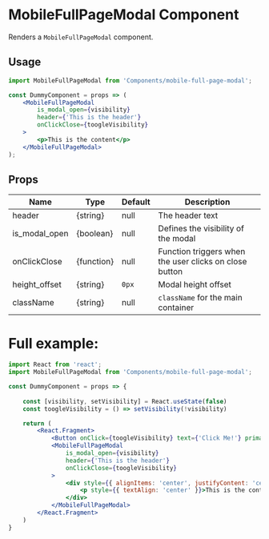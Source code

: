 # MobileFullPageModal Component

Renders a `MobileFullPageModal` component.


## Usage

```jsx
import MobileFullPageModal from 'Components/mobile-full-page-modal';

const DummyComponent = props => (
    <MobileFullPageModal
        is_modal_open={visibility}
        header={'This is the header'}
        onClickClose={toogleVisibility}
    >
        <p>This is the content</p>
    </MobileFullPageModal>
);
```

## Props


| Name            | Type        | Default     | Description                                             |
| --------------- | ----------- | ----------- | ------------------------------------------------------- |
| header          | {string}    | null        | The header text                                         |
| is_modal_open   | {boolean}   | null        | Defines the visibility of the modal                     |
| onClickClose    | {function}  | null        | Function triggers when the user clicks on close button  |
| height_offset   | {string}    | `0px`       | Modal height offset                                     |
| className       | {string}    | null        | `className` for the main container                      |


# Full example:

```jsx
import React from 'react';
import MobileFullPageModal from 'Components/mobile-full-page-modal';

const DummyComponent = props => {
    
    const [visibility, setVisibility] = React.useState(false)
    const toogleVisibility = () => setVisibility(!visibility)

    return (
        <React.Fragment>
            <Button onClick={toogleVisibility} text={'Click Me!'} primary medium />
            <MobileFullPageModal
                is_modal_open={visibility}
                header={'This is the header'}
                onClickClose={toogleVisibility}
            >
                <div style={{ alignItems: 'center', justifyContent: 'center', width: '100%', height: '100%', display: 'flex' }}>
                    <p style={{ textAlign: 'center' }}>This is the content</p>
                </div>
            </MobileFullPageModal>
        </React.Fragment>
    )
}
```